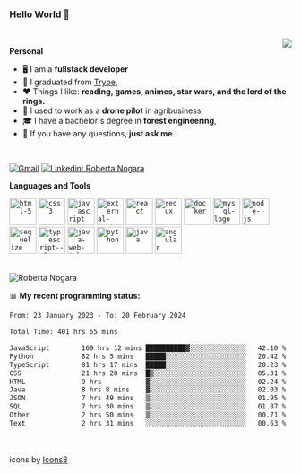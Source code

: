 ### Hello World 👋

<br />

<img align="right" src="https://github.blog/wp-content/uploads/2018/10/46896184-b679fc80-ce30-11e8-88bf-921e9b788f7c.gif?resize=200%2C200"  />

**Personal**
- 🖥️ I am a **fullstack developer**
- 📖 I graduated from [Trybe](https://www.betrybe.com/),
- ❤️ Things I like: **reading, games, animes, star wars, and the lord of the rings.** 
- 🌾 I used to work as a **drone pilot** in agribusiness,
- 🎓 I have a bachelor's degree in **forest engineering**,
- 💬 If you have any questions, **just ask me**.

<br />

[![Gmail](https://img.icons8.com/neon/96/gmail.png)](mailto:r.nogara.dev@gmail.com)
[![Linkedin: Roberta Nogara](https://img.icons8.com/neon/96/linkedin.png)](https://www.linkedin.com/in/robertanogara/)

**Languages and Tools**  

<code><img width="48" height="48" src="https://img.icons8.com/fluency/48/html-5.png" alt="html-5"/></code>
<code><img width="48" height="48" src="https://img.icons8.com/fluency/48/css3.png" alt="css3"/></code>
<code><img width="48" height="48" src="https://img.icons8.com/fluency/48/javascript.png" alt="javascript"/></code>
<code><img width="48" height="48" src="https://img.icons8.com/external-tal-revivo-color-tal-revivo/48/external-jest-can-collect-code-coverage-information-from-entire-projects-logo-color-tal-revivo.png" alt="external-jest-can-collect-code-coverage-information-from-entire-projects-logo-color-tal-revivo"/></code>
<code><img width="48" height="48" src="https://img.icons8.com/office/40/react.png" alt="react"/></code>
<code><img width="48" height="48" src="https://img.icons8.com/color/48/redux.png" alt="redux"/></code>
<code><img width="48" height="48" src="https://img.icons8.com/fluency/48/docker.png" alt="docker"/></code>
<code><img width="48" height="48" src="https://img.icons8.com/fluency/48/mysql-logo.png" alt="mysql-logo"/></code>
<code><img width="48" height="48" src="https://img.icons8.com/fluency/48/node-js.png" alt="node-js"/></code>
<code><img width="48" height="48" src="https://cdn.icon-icons.com/icons2/2415/PNG/512/sequelize_original_logo_icon_146348.png" alt="sequelize"/></code>
<code><img width="48" height="48" src="https://img.icons8.com/fluency/48/typescript--v2.png" alt="typescript--v2"/></code>
<code><img width="48" height="48" src="https://img.icons8.com/color/48/java-web-token.png" alt="java-web-token"/></code>
<code><img width="48" height="48" src="https://img.icons8.com/fluency/48/python.png" alt="python"/></code>
<code><img width="48" height="48" src="https://img.icons8.com/color/48/java-coffee-cup-logo--v1.png" alt="java"/></code>
<code><img width="48" height="48" src="https://img.icons8.com/fluency/48/angularjs.png" alt="angular"/></code>

<br />
<img src="https://github-readme-stats.vercel.app/api?username=rnogara&count_private=true&show_icons=true" alt="Roberta Nogara" />
<br />

📊 **My recent programming status:**
<!--START_SECTION:waka-->

```txt
From: 23 January 2023 - To: 20 February 2024

Total Time: 401 hrs 55 mins

JavaScript        169 hrs 12 mins ██████████▓░░░░░░░░░░░░░░   42.10 %
Python            82 hrs 5 mins   █████░░░░░░░░░░░░░░░░░░░░   20.42 %
TypeScript        81 hrs 17 mins  █████░░░░░░░░░░░░░░░░░░░░   20.23 %
CSS               21 hrs 20 mins  █▒░░░░░░░░░░░░░░░░░░░░░░░   05.31 %
HTML              9 hrs           ▓░░░░░░░░░░░░░░░░░░░░░░░░   02.24 %
Java              8 hrs 8 mins    ▓░░░░░░░░░░░░░░░░░░░░░░░░   02.03 %
JSON              7 hrs 49 mins   ▒░░░░░░░░░░░░░░░░░░░░░░░░   01.95 %
SQL               7 hrs 30 mins   ▒░░░░░░░░░░░░░░░░░░░░░░░░   01.87 %
Other             2 hrs 50 mins   ▒░░░░░░░░░░░░░░░░░░░░░░░░   00.71 %
Text              2 hrs 31 mins   ░░░░░░░░░░░░░░░░░░░░░░░░░   00.63 %
```

<!--END_SECTION:waka-->

<br />
<br />
icons by <a href="https://icons8.com">Icons8</a>
